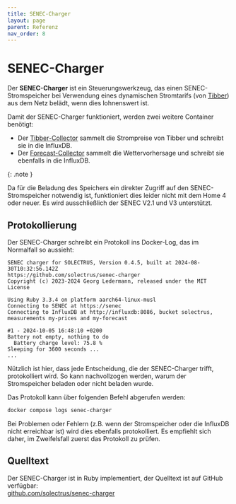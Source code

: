 ```yaml
---
title: SENEC-Charger
layout: page
parent: Referenz
nav_order: 8
---
```


# SENEC-Charger

Der **SENEC-Charger** ist ein Steuerungswerkzeug, das einen SENEC-Stromspeicher bei Verwendung eines dynamischen Stromtarifs (von [Tibber](https://tibber.com/de)) aus dem Netz belädt, wenn dies lohnenswert ist.

Damit der SENEC-Charger funktioniert, werden zwei weitere Container benötigt:

- Der [Tibber-Collector](/referenz/tibber-collector/) sammelt die Strompreise von Tibber und schreibt sie in die InfluxDB.
- Der [Forecast-Collector](/referenz/forecast-collector/) sammelt die Wettervorhersage und schreibt sie ebenfalls in die InfluxDB.

{: .note }

Da für die Beladung des Speichers ein direkter Zugriff auf den SENEC-Stromspeicher notwendig ist, funktioniert dies leider nicht mit dem Home 4 oder neuer. Es wird ausschließlich der SENEC V2.1 und V3 unterstützt.

## Protokollierung

Der SENEC-Charger schreibt ein Protokoll ins Docker-Log, das im Normalfall so aussieht:

```plaintext
SENEC charger for SOLECTRUS, Version 0.4.5, built at 2024-08-30T10:32:56.142Z
https://github.com/solectrus/senec-charger
Copyright (c) 2023-2024 Georg Ledermann, released under the MIT License

Using Ruby 3.3.4 on platform aarch64-linux-musl
Connecting to SENEC at https://senec
Connecting to InfluxDB at http://influxdb:8086, bucket solectrus, measurements my-prices and my-forecast

#1 - 2024-10-05 16:48:10 +0200
Battery not empty, nothing to do
  Battery charge level: 75.8 %
Sleeping for 3600 seconds ...
...
```

Nützlich ist hier, dass jede Entscheidung, die der SENEC-Charger trifft, protokolliert wird. So kann nachvollzogen werden, warum der Stromspeicher beladen oder nicht beladen wurde.

Das Protokoll kann über folgenden Befehl abgerufen werden:

```bash
docker compose logs senec-charger
```

Bei Problemen oder Fehlern (z.B. wenn der Stromspeicher oder die InfluxDB nicht erreichbar ist) wird dies ebenfalls protokolliert. Es empfiehlt sich daher, im Zweifelsfall zuerst das Protokoll zu prüfen.

## Quelltext

Der SENEC-Charger ist in Ruby implementiert, der Quelltext ist auf GitHub verfügbar: \
[github.com/solectrus/senec-charger](https://github.com/solectrus/senec-charger)
